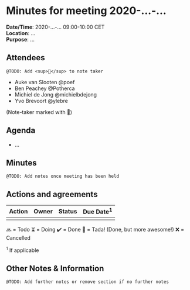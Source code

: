 # Minutes for meeting 2020-…-…

**Date/Time**: 2020-…-… 09:00-10:00 CET<br/>
**Location**: …<br/>
**Purpose**: …<br/>

## Attendees

    @TODO: Add <sup>📝</sup> to note taker

- Auke van Slooten @poef
- Ben Peachey @Potherca
- Michiel de Jong @michielbdejong
- Yvo Brevoort @ylebre

(Note-taker marked with 📝)

## Agenda

- …

## Minutes

    @TODO: Add notes once meeting has been held

## Actions and agreements

| Action                                                | Owner             | Status| Due Date<sup>1</sup> |
| ----------------------------------------------------- | ----------------- | ----- | -------------------- |
|                                                       |                   |       |                      |

🔜 = Todo
⏳ = Doing
✔️ = Done
🎉 = Tada! (Done, but more awesome!)
❌ = Cancelled

<sup>1</sup> If applicable

## Other Notes & Information

    @TODO: Add further notes or remove section if no further notes

